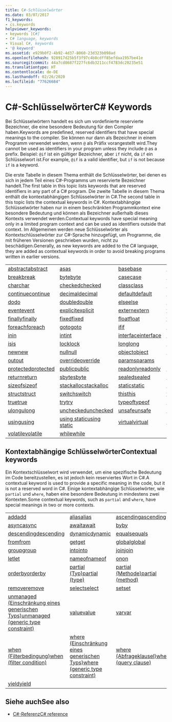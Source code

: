 ```yaml
---
title: C#-Schlüsselwörter
ms.date: 03/07/2017
f1_keywords:
- cs.keywords
helpviewer_keywords:
- keywords [C#]
- C# language, keywords
- Visual C#, keywords
- '@ keyword'
ms.assetid: e929b0f2-4b92-4d37-8060-23d323b098ad
ms.openlocfilehash: 928917d25b5f3f97c4b8cdff85efdaa1957be41e
ms.sourcegitcommit: 44a7cd8687f227fc6db3211ccf4783dc20235e51
ms.translationtype: HT
ms.contentlocale: de-DE
ms.lasthandoff: 02/26/2020
ms.locfileid: "77626684"
---
```

# <a name="c-keywords"></a><span data-ttu-id="0252f-102">C#-Schlüsselwörter</span><span class="sxs-lookup"><span data-stu-id="0252f-102">C# Keywords</span></span>

<span data-ttu-id="0252f-103">Bei Schlüsselwörtern handelt es sich um vordefinierte reservierte Bezeichner, die eine besondere Bedeutung für den Compiler haben.</span><span class="sxs-lookup"><span data-stu-id="0252f-103">Keywords are predefined, reserved identifiers that have special meanings to the compiler.</span></span> <span data-ttu-id="0252f-104">Sie können nur dann als Bezeichner in einem Programm verwendet werden, wenn `@` als Präfix vorangestellt wird.</span><span class="sxs-lookup"><span data-stu-id="0252f-104">They cannot be used as identifiers in your program unless they include `@` as a prefix.</span></span> <span data-ttu-id="0252f-105">Beispiel: `@if` ist ein gültiger Bezeichner, aber `if` nicht, da `if` ein Schlüsselwort ist.</span><span class="sxs-lookup"><span data-stu-id="0252f-105">For example, `@if` is a valid identifier, but `if` is not because `if` is a keyword.</span></span>  
  
 <span data-ttu-id="0252f-106">Die erste Tabelle in diesem Thema enthält die Schlüsselwörter, bei denen es sich in jedem Teil eines C#-Programms um reservierte Bezeichner handelt.</span><span class="sxs-lookup"><span data-stu-id="0252f-106">The first table in this topic lists keywords that are reserved identifiers in any part of a C# program.</span></span> <span data-ttu-id="0252f-107">Die zweite Tabelle in diesem Thema enthält die kontextabhängigen Schlüsselwörter in C#.</span><span class="sxs-lookup"><span data-stu-id="0252f-107">The second table in this topic lists the contextual keywords in C#.</span></span> <span data-ttu-id="0252f-108">Kontextabhängige Schlüsselwörter haben nur in einem beschränkten Programmkontext eine besondere Bedeutung und können als Bezeichner außerhalb dieses Kontexts verwendet werden.</span><span class="sxs-lookup"><span data-stu-id="0252f-108">Contextual keywords have special meaning only in a limited program context and can be used as identifiers outside that context.</span></span> <span data-ttu-id="0252f-109">Im Allgemeinen werden neue Schlüsselwörter als Kontextschlüsselwörter zur C#-Sprache hinzugefügt, um Programme, die mit früheren Versionen geschrieben wurden, nicht zu beschädigen.</span><span class="sxs-lookup"><span data-stu-id="0252f-109">Generally, as new keywords are added to the C# language, they are added as contextual keywords in order to avoid breaking programs written in earlier versions.</span></span>  
  
|||||  
|---|---|---|---|  
|[<span data-ttu-id="0252f-110">abstract</span><span class="sxs-lookup"><span data-stu-id="0252f-110">abstract</span></span>](abstract.md)|[<span data-ttu-id="0252f-111">as</span><span class="sxs-lookup"><span data-stu-id="0252f-111">as</span></span>](../operators/type-testing-and-cast.md#as-operator)|[<span data-ttu-id="0252f-112">base</span><span class="sxs-lookup"><span data-stu-id="0252f-112">base</span></span>](base.md)|[<span data-ttu-id="0252f-113">bool</span><span class="sxs-lookup"><span data-stu-id="0252f-113">bool</span></span>](../builtin-types/bool.md)|  
|[<span data-ttu-id="0252f-114">break</span><span class="sxs-lookup"><span data-stu-id="0252f-114">break</span></span>](break.md)|[<span data-ttu-id="0252f-115">byte</span><span class="sxs-lookup"><span data-stu-id="0252f-115">byte</span></span>](../builtin-types/integral-numeric-types.md)|[<span data-ttu-id="0252f-116">case</span><span class="sxs-lookup"><span data-stu-id="0252f-116">case</span></span>](switch.md)|[<span data-ttu-id="0252f-117">catch</span><span class="sxs-lookup"><span data-stu-id="0252f-117">catch</span></span>](try-catch.md)|  
|[<span data-ttu-id="0252f-118">char</span><span class="sxs-lookup"><span data-stu-id="0252f-118">char</span></span>](../builtin-types/char.md)|[<span data-ttu-id="0252f-119">checked</span><span class="sxs-lookup"><span data-stu-id="0252f-119">checked</span></span>](checked.md)|[<span data-ttu-id="0252f-120">class</span><span class="sxs-lookup"><span data-stu-id="0252f-120">class</span></span>](class.md)|[<span data-ttu-id="0252f-121">const</span><span class="sxs-lookup"><span data-stu-id="0252f-121">const</span></span>](const.md)|  
|[<span data-ttu-id="0252f-122">continue</span><span class="sxs-lookup"><span data-stu-id="0252f-122">continue</span></span>](continue.md)|[<span data-ttu-id="0252f-123">decimal</span><span class="sxs-lookup"><span data-stu-id="0252f-123">decimal</span></span>](../builtin-types/floating-point-numeric-types.md)|[<span data-ttu-id="0252f-124">default</span><span class="sxs-lookup"><span data-stu-id="0252f-124">default</span></span>](default.md)|[<span data-ttu-id="0252f-125">delegate</span><span class="sxs-lookup"><span data-stu-id="0252f-125">delegate</span></span>](../builtin-types/reference-types.md)|  
|[<span data-ttu-id="0252f-126">do</span><span class="sxs-lookup"><span data-stu-id="0252f-126">do</span></span>](do.md)|[<span data-ttu-id="0252f-127">double</span><span class="sxs-lookup"><span data-stu-id="0252f-127">double</span></span>](../builtin-types/floating-point-numeric-types.md)|[<span data-ttu-id="0252f-128">else</span><span class="sxs-lookup"><span data-stu-id="0252f-128">else</span></span>](if-else.md)|[<span data-ttu-id="0252f-129">enum</span><span class="sxs-lookup"><span data-stu-id="0252f-129">enum</span></span>](../builtin-types/enum.md)|  
|[<span data-ttu-id="0252f-130">event</span><span class="sxs-lookup"><span data-stu-id="0252f-130">event</span></span>](event.md)|[<span data-ttu-id="0252f-131">explicit</span><span class="sxs-lookup"><span data-stu-id="0252f-131">explicit</span></span>](../operators/user-defined-conversion-operators.md)|[<span data-ttu-id="0252f-132">extern</span><span class="sxs-lookup"><span data-stu-id="0252f-132">extern</span></span>](extern.md)|[<span data-ttu-id="0252f-133">false</span><span class="sxs-lookup"><span data-stu-id="0252f-133">false</span></span>](../builtin-types/bool.md)|  
|[<span data-ttu-id="0252f-134">finally</span><span class="sxs-lookup"><span data-stu-id="0252f-134">finally</span></span>](try-finally.md)|[<span data-ttu-id="0252f-135">fixed</span><span class="sxs-lookup"><span data-stu-id="0252f-135">fixed</span></span>](fixed-statement.md)|[<span data-ttu-id="0252f-136">float</span><span class="sxs-lookup"><span data-stu-id="0252f-136">float</span></span>](../builtin-types/floating-point-numeric-types.md)|[<span data-ttu-id="0252f-137">for</span><span class="sxs-lookup"><span data-stu-id="0252f-137">for</span></span>](for.md)|  
|[<span data-ttu-id="0252f-138">foreach</span><span class="sxs-lookup"><span data-stu-id="0252f-138">foreach</span></span>](foreach-in.md)|[<span data-ttu-id="0252f-139">goto</span><span class="sxs-lookup"><span data-stu-id="0252f-139">goto</span></span>](goto.md)|[<span data-ttu-id="0252f-140">if</span><span class="sxs-lookup"><span data-stu-id="0252f-140">if</span></span>](if-else.md)|[<span data-ttu-id="0252f-141">implicit</span><span class="sxs-lookup"><span data-stu-id="0252f-141">implicit</span></span>](../operators/user-defined-conversion-operators.md)|  
|[<span data-ttu-id="0252f-142">in</span><span class="sxs-lookup"><span data-stu-id="0252f-142">in</span></span>](in.md)|[<span data-ttu-id="0252f-143">int</span><span class="sxs-lookup"><span data-stu-id="0252f-143">int</span></span>](../builtin-types/integral-numeric-types.md)|[<span data-ttu-id="0252f-144">interface</span><span class="sxs-lookup"><span data-stu-id="0252f-144">interface</span></span>](interface.md)|[<span data-ttu-id="0252f-145">internal</span><span class="sxs-lookup"><span data-stu-id="0252f-145">internal</span></span>](internal.md)|
|[<span data-ttu-id="0252f-146">is</span><span class="sxs-lookup"><span data-stu-id="0252f-146">is</span></span>](is.md)|[<span data-ttu-id="0252f-147">lock</span><span class="sxs-lookup"><span data-stu-id="0252f-147">lock</span></span>](lock-statement.md)|[<span data-ttu-id="0252f-148">long</span><span class="sxs-lookup"><span data-stu-id="0252f-148">long</span></span>](../builtin-types/integral-numeric-types.md)|[<span data-ttu-id="0252f-149">namespace</span><span class="sxs-lookup"><span data-stu-id="0252f-149">namespace</span></span>](namespace.md)|
|[<span data-ttu-id="0252f-150">new</span><span class="sxs-lookup"><span data-stu-id="0252f-150">new</span></span>](../operators/new-operator.md)|[<span data-ttu-id="0252f-151">null</span><span class="sxs-lookup"><span data-stu-id="0252f-151">null</span></span>](null.md)|[<span data-ttu-id="0252f-152">object</span><span class="sxs-lookup"><span data-stu-id="0252f-152">object</span></span>](../builtin-types/reference-types.md)|[<span data-ttu-id="0252f-153">operator</span><span class="sxs-lookup"><span data-stu-id="0252f-153">operator</span></span>](../operators/operator-overloading.md)|
|[<span data-ttu-id="0252f-154">out</span><span class="sxs-lookup"><span data-stu-id="0252f-154">out</span></span>](out.md)|[<span data-ttu-id="0252f-155">override</span><span class="sxs-lookup"><span data-stu-id="0252f-155">override</span></span>](override.md)|[<span data-ttu-id="0252f-156">params</span><span class="sxs-lookup"><span data-stu-id="0252f-156">params</span></span>](params.md)|[<span data-ttu-id="0252f-157">private</span><span class="sxs-lookup"><span data-stu-id="0252f-157">private</span></span>](private.md)|
|[<span data-ttu-id="0252f-158">protected</span><span class="sxs-lookup"><span data-stu-id="0252f-158">protected</span></span>](protected.md)|[<span data-ttu-id="0252f-159">public</span><span class="sxs-lookup"><span data-stu-id="0252f-159">public</span></span>](public.md)|[<span data-ttu-id="0252f-160">readonly</span><span class="sxs-lookup"><span data-stu-id="0252f-160">readonly</span></span>](readonly.md)|[<span data-ttu-id="0252f-161">ref</span><span class="sxs-lookup"><span data-stu-id="0252f-161">ref</span></span>](ref.md)|
|[<span data-ttu-id="0252f-162">return</span><span class="sxs-lookup"><span data-stu-id="0252f-162">return</span></span>](return.md)|[<span data-ttu-id="0252f-163">sbyte</span><span class="sxs-lookup"><span data-stu-id="0252f-163">sbyte</span></span>](../builtin-types/integral-numeric-types.md)|[<span data-ttu-id="0252f-164">sealed</span><span class="sxs-lookup"><span data-stu-id="0252f-164">sealed</span></span>](sealed.md)|[<span data-ttu-id="0252f-165">short</span><span class="sxs-lookup"><span data-stu-id="0252f-165">short</span></span>](../builtin-types/integral-numeric-types.md)||
[<span data-ttu-id="0252f-166">sizeof</span><span class="sxs-lookup"><span data-stu-id="0252f-166">sizeof</span></span>](../operators/sizeof.md)|[<span data-ttu-id="0252f-167">stackalloc</span><span class="sxs-lookup"><span data-stu-id="0252f-167">stackalloc</span></span>](../operators/stackalloc.md)|[<span data-ttu-id="0252f-168">static</span><span class="sxs-lookup"><span data-stu-id="0252f-168">static</span></span>](static.md)|[<span data-ttu-id="0252f-169">string</span><span class="sxs-lookup"><span data-stu-id="0252f-169">string</span></span>](../builtin-types/reference-types.md)|
|[<span data-ttu-id="0252f-170">struct</span><span class="sxs-lookup"><span data-stu-id="0252f-170">struct</span></span>](../builtin-types/struct.md)|[<span data-ttu-id="0252f-171">switch</span><span class="sxs-lookup"><span data-stu-id="0252f-171">switch</span></span>](switch.md)|[<span data-ttu-id="0252f-172">this</span><span class="sxs-lookup"><span data-stu-id="0252f-172">this</span></span>](this.md)|[<span data-ttu-id="0252f-173">throw</span><span class="sxs-lookup"><span data-stu-id="0252f-173">throw</span></span>](throw.md)|
|[<span data-ttu-id="0252f-174">true</span><span class="sxs-lookup"><span data-stu-id="0252f-174">true</span></span>](../builtin-types/bool.md)|[<span data-ttu-id="0252f-175">try</span><span class="sxs-lookup"><span data-stu-id="0252f-175">try</span></span>](try-catch.md)|[<span data-ttu-id="0252f-176">typeof</span><span class="sxs-lookup"><span data-stu-id="0252f-176">typeof</span></span>](../operators/type-testing-and-cast.md#typeof-operator)|[<span data-ttu-id="0252f-177">uint</span><span class="sxs-lookup"><span data-stu-id="0252f-177">uint</span></span>](../builtin-types/integral-numeric-types.md)|
|[<span data-ttu-id="0252f-178">ulong</span><span class="sxs-lookup"><span data-stu-id="0252f-178">ulong</span></span>](../builtin-types/integral-numeric-types.md)|[<span data-ttu-id="0252f-179">unchecked</span><span class="sxs-lookup"><span data-stu-id="0252f-179">unchecked</span></span>](unchecked.md)|[<span data-ttu-id="0252f-180">unsafe</span><span class="sxs-lookup"><span data-stu-id="0252f-180">unsafe</span></span>](unsafe.md)|[<span data-ttu-id="0252f-181">ushort</span><span class="sxs-lookup"><span data-stu-id="0252f-181">ushort</span></span>](../builtin-types/integral-numeric-types.md)|
|[<span data-ttu-id="0252f-182">using</span><span class="sxs-lookup"><span data-stu-id="0252f-182">using</span></span>](using.md)|[<span data-ttu-id="0252f-183">using static</span><span class="sxs-lookup"><span data-stu-id="0252f-183">using static</span></span>](using-static.md)|[<span data-ttu-id="0252f-184">virtual</span><span class="sxs-lookup"><span data-stu-id="0252f-184">virtual</span></span>](virtual.md)|[<span data-ttu-id="0252f-185">void</span><span class="sxs-lookup"><span data-stu-id="0252f-185">void</span></span>](../builtin-types/void.md)|
|[<span data-ttu-id="0252f-186">volatile</span><span class="sxs-lookup"><span data-stu-id="0252f-186">volatile</span></span>](volatile.md)|[<span data-ttu-id="0252f-187">while</span><span class="sxs-lookup"><span data-stu-id="0252f-187">while</span></span>](while.md)|

## <a name="contextual-keywords"></a><span data-ttu-id="0252f-188">Kontextabhängige Schlüsselwörter</span><span class="sxs-lookup"><span data-stu-id="0252f-188">Contextual keywords</span></span>

 <span data-ttu-id="0252f-189">Ein Kontextschlüsselwort wird verwendet, um eine spezifische Bedeutung im Code bereitzustellen, es ist jedoch kein reserviertes Wort in C#.</span><span class="sxs-lookup"><span data-stu-id="0252f-189">A contextual keyword is used to provide a specific meaning in the code, but it is not a reserved word in C#.</span></span> <span data-ttu-id="0252f-190">Einige kontextabhängige Schlüsselwörter, wie `partial` und `where`, haben eine besondere Bedeutung in mindestens zwei Kontexten.</span><span class="sxs-lookup"><span data-stu-id="0252f-190">Some contextual keywords, such as `partial` and `where`, have special meanings in two or more contexts.</span></span>  
  
||||  
|---|---|---|  
|[<span data-ttu-id="0252f-191">add</span><span class="sxs-lookup"><span data-stu-id="0252f-191">add</span></span>](add.md)|[<span data-ttu-id="0252f-192">alias</span><span class="sxs-lookup"><span data-stu-id="0252f-192">alias</span></span>](extern-alias.md)|[<span data-ttu-id="0252f-193">ascending</span><span class="sxs-lookup"><span data-stu-id="0252f-193">ascending</span></span>](ascending.md)|
|[<span data-ttu-id="0252f-194">async</span><span class="sxs-lookup"><span data-stu-id="0252f-194">async</span></span>](async.md)|[<span data-ttu-id="0252f-195">await</span><span class="sxs-lookup"><span data-stu-id="0252f-195">await</span></span>](../operators/await.md)|[<span data-ttu-id="0252f-196">by</span><span class="sxs-lookup"><span data-stu-id="0252f-196">by</span></span>](by.md)|
|[<span data-ttu-id="0252f-197">descending</span><span class="sxs-lookup"><span data-stu-id="0252f-197">descending</span></span>](descending.md)|[<span data-ttu-id="0252f-198">dynamic</span><span class="sxs-lookup"><span data-stu-id="0252f-198">dynamic</span></span>](../builtin-types/reference-types.md)|[<span data-ttu-id="0252f-199">equals</span><span class="sxs-lookup"><span data-stu-id="0252f-199">equals</span></span>](equals.md)|
|[<span data-ttu-id="0252f-200">from</span><span class="sxs-lookup"><span data-stu-id="0252f-200">from</span></span>](from-clause.md)|[<span data-ttu-id="0252f-201">get</span><span class="sxs-lookup"><span data-stu-id="0252f-201">get</span></span>](get.md)|[<span data-ttu-id="0252f-202">global</span><span class="sxs-lookup"><span data-stu-id="0252f-202">global</span></span>](../operators/namespace-alias-qualifier.md)|
|[<span data-ttu-id="0252f-203">group</span><span class="sxs-lookup"><span data-stu-id="0252f-203">group</span></span>](group-clause.md)|[<span data-ttu-id="0252f-204">into</span><span class="sxs-lookup"><span data-stu-id="0252f-204">into</span></span>](into.md)|[<span data-ttu-id="0252f-205">join</span><span class="sxs-lookup"><span data-stu-id="0252f-205">join</span></span>](join-clause.md)|
|[<span data-ttu-id="0252f-206">let</span><span class="sxs-lookup"><span data-stu-id="0252f-206">let</span></span>](let-clause.md)|[<span data-ttu-id="0252f-207">nameof</span><span class="sxs-lookup"><span data-stu-id="0252f-207">nameof</span></span>](../operators/nameof.md)|[<span data-ttu-id="0252f-208">on</span><span class="sxs-lookup"><span data-stu-id="0252f-208">on</span></span>](on.md)|
|[<span data-ttu-id="0252f-209">orderby</span><span class="sxs-lookup"><span data-stu-id="0252f-209">orderby</span></span>](orderby-clause.md)|[<span data-ttu-id="0252f-210">partial (Typ)</span><span class="sxs-lookup"><span data-stu-id="0252f-210">partial (type)</span></span>](partial-type.md)|[<span data-ttu-id="0252f-211">partial (Methode)</span><span class="sxs-lookup"><span data-stu-id="0252f-211">partial (method)</span></span>](partial-method.md)|
|[<span data-ttu-id="0252f-212">remove</span><span class="sxs-lookup"><span data-stu-id="0252f-212">remove</span></span>](remove.md)|[<span data-ttu-id="0252f-213">select</span><span class="sxs-lookup"><span data-stu-id="0252f-213">select</span></span>](select-clause.md)|[<span data-ttu-id="0252f-214">set</span><span class="sxs-lookup"><span data-stu-id="0252f-214">set</span></span>](set.md)|
|[<span data-ttu-id="0252f-215">unmanaged (Einschränkung eines generischen Typs)</span><span class="sxs-lookup"><span data-stu-id="0252f-215">unmanaged (generic type constraint)</span></span>](where-generic-type-constraint.md)|[<span data-ttu-id="0252f-216">value</span><span class="sxs-lookup"><span data-stu-id="0252f-216">value</span></span>](value.md)|[<span data-ttu-id="0252f-217">var</span><span class="sxs-lookup"><span data-stu-id="0252f-217">var</span></span>](var.md)|
|[<span data-ttu-id="0252f-218">when (Filterbedingung)</span><span class="sxs-lookup"><span data-stu-id="0252f-218">when (filter condition)</span></span>](when.md)|[<span data-ttu-id="0252f-219">where (Einschränkung eines generischen Typs)</span><span class="sxs-lookup"><span data-stu-id="0252f-219">where (generic type constraint)</span></span>](where-generic-type-constraint.md)|[<span data-ttu-id="0252f-220">where (Abfrageklausel)</span><span class="sxs-lookup"><span data-stu-id="0252f-220">where (query clause)</span></span>](where-clause.md)|
|[<span data-ttu-id="0252f-221">yield</span><span class="sxs-lookup"><span data-stu-id="0252f-221">yield</span></span>](yield.md)| | |
  
## <a name="see-also"></a><span data-ttu-id="0252f-222">Siehe auch</span><span class="sxs-lookup"><span data-stu-id="0252f-222">See also</span></span>

- [<span data-ttu-id="0252f-223">C#-Referenz</span><span class="sxs-lookup"><span data-stu-id="0252f-223">C# reference</span></span>](../index.md)
